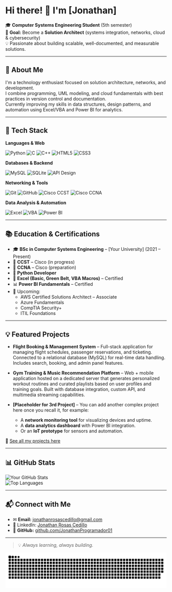 <!-- Top Banner (optional) – Replace the URL with your own image -->


# Hi there! 👋 I'm [Jonathan]

🎓 **Computer Systems Engineering Student** (5th semester)  
🚀 **Goal:** Become a **Solution Architect** (systems integration, networks, cloud & cybersecurity)  
💡 Passionate about building scalable, well-documented, and measurable solutions.

---

## 🧭 About Me
I'm a technology enthusiast focused on solution architecture, networks, and development.  
I combine programming, UML modeling, and cloud fundamentals with best practices in version control and documentation.  
Currently improving my skills in data structures, design patterns, and automation using Excel/VBA and Power BI for analytics.

---

## 🧰 Tech Stack

**Languages & Web**

![Python](https://img.shields.io/badge/Python-3776AB?logo=python&logoColor=white)
![C](https://img.shields.io/badge/C-A8B9CC?logo=c&logoColor=white)
![C++](https://img.shields.io/badge/C++-00599C?logo=cplusplus&logoColor=white)
![HTML5](https://img.shields.io/badge/HTML5-E34F26?logo=html5&logoColor=white)
![CSS3](https://img.shields.io/badge/CSS3-1572B6?logo=css3&logoColor=white)

**Databases & Backend**

![MySQL](https://img.shields.io/badge/MySQL-4479A1?logo=mysql&logoColor=white)
![SQLite](https://img.shields.io/badge/SQLite-003B57?logo=sqlite&logoColor=white)
![API Design](https://img.shields.io/badge/API%20Design-6E6E6E?logo=swagger&logoColor=white)

**Networking & Tools**

![Git](https://img.shields.io/badge/Git-F05032?logo=git&logoColor=white)
![GitHub](https://img.shields.io/badge/GitHub-181717?logo=github&logoColor=white)
![Cisco CCST](https://img.shields.io/badge/Cisco-1BA0D7?logo=cisco&logoColor=white)
![Cisco CCNA](https://img.shields.io/badge/CCNA%20Prep-1BA0D7?logo=cisco&logoColor=white)

**Data Analysis & Automation**

![Excel](https://img.shields.io/badge/Excel-217346?logo=microsoft-excel&logoColor=white)
![VBA](https://img.shields.io/badge/Excel%20VBA-0078D4?logo=microsoft&logoColor=white)
![Power BI](https://img.shields.io/badge/Power%20BI-F2C811?logo=power-bi&logoColor=black)

---

## 📚 Education & Certifications

- 🎓 **BSc in Computer Systems Engineering** – [Your University] (2021 – Present)
- 📜 **CCST** – Cisco (in progress)  
- 📜 **CCNA** – Cisco (preparation)  
- 📜 **Python Developer** 
- 📜 **Excel (Basic, Green Belt, VBA Macros)** – Certified  
- 📊 **Power BI Fundamentals** – Certified  
- 📅 Upcoming:
  - AWS Certified Solutions Architect – Associate  
  - Azure Fundamentals  
  - CompTIA Security+  
  - ITIL Foundations

---

## 💡 Featured Projects

- **Flight Booking & Management System** – Full-stack application for managing flight schedules, passenger reservations, and ticketing. Connected to a relational database (MySQL) for real-time data handling. Includes search, booking, and admin panel features.

- **Gym Training & Music Recommendation Platform** – Web + mobile application hosted on a dedicated server that generates personalized workout routines and curated playlists based on user profiles and training goals. Built with database integration, custom API, and multimedia streaming capabilities.

- **[Placeholder for 3rd Project]** – You can add another complex project here once you recall it, for example:
  - A **network monitoring tool** for visualizing devices and uptime.
  - A **data analytics dashboard** with Power BI integration.
  - Or an **IoT prototype** for sensors and automation.
  
🔗 [See all my projects here](#)

---

## 📊 GitHub Stats

![Your GitHub Stats](https://github-readme-stats.vercel.app/api?username=yourusername&show_icons=true&theme=tokyonight)  
![Top Languages](https://github-readme-stats.vercel.app/api/top-langs/?username=yourusername&layout=compact&theme=tokyonight)

---

## 📬 Connect with Me

- ✉ **Email:** jonathanrosascedillo@gmail.com 
- 💼 LinkedIn: [Jonathan Rosas Cedillo](https://www.linkedin.com/in/jonathan-rosas-cedillo-6b50a22b8)
- 🐙 **GitHub:** [github.com/JonathanProgramador01](#)  


---

> 💡 *Always learning, always building.*


![snake gif](https://github.com/JonathanProgramador01/JonathanProgramador01/blob/output/github-snake-dark.svg)






